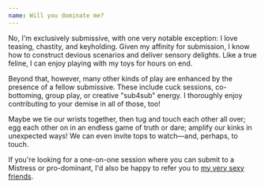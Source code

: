 ```yaml
---
name: Will you dominate me?
---
```


No, I'm exclusively submissive, with one very notable exception: I love teasing, chastity, and keyholding. Given my affinity for submission, I know how to construct devious scenarios and deliver sensory delights. Like a true feline, I can enjoy playing with my toys for hours on end.

Beyond that, however, many other kinds of play are enhanced by the presence of a fellow submissive. These include cuck sessions, co-bottoming, group play, or creative "sub4sub" energy. I thoroughly enjoy contributing to your demise in all of those, too!

Maybe we tie our wrists together, then tug and touch each other all over; egg each other on in an endless game of truth or dare; amplify our kinks in unexpected ways! We can even invite tops to watch&mdash;and, perhaps, to touch.

If you're looking for a one-on-one session where you can submit to a Mistress or pro-dominant, I'd also be happy to refer you to [my very sexy friends](#friends).
